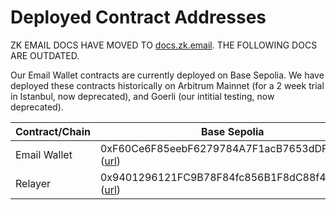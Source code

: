 # Deployed Contract Addresses

ZK EMAIL DOCS HAVE MOVED TO [docs.zk.email](https://docs.zk.email). THE FOLLOWING DOCS ARE OUTDATED.

Our Email Wallet contracts are currently deployed on Base Sepolia. We have deployed these contracts historically on Arbitrum Mainnet (for a 2 week trial in Istanbul, now deprecated), and Goerli (our intitial testing, now deprecated).



| Contract/Chain | Base Sepolia                                                                                                                               | Arbitrum One (Deprecated)                                                                                                  |
| -------------- | ------------------------------------------------------------------------------------------------------------------------------------------ | -------------------------------------------------------------------------------------------------------------------------- |
| Email Wallet   | 0xF60Ce6F85eebF6279784A7F1acB7653dDFEF86a3 ([url](https://base-sepolia.blockscout.com/address/0xF60Ce6F85eebF6279784A7F1acB7653dDFEF86a3)) | 0x7a07f282ebdc033da00ec46d602ece742825c6db ([url](https://arbiscan.io/address/0x7a07f282ebdc033da00ec46d602ece742825c6db)) |
| Relayer        | 0x9401296121FC9B78F84fc856B1F8dC88f4415B2e ([url](https://base-sepolia.blockscout.com/address/0x9401296121FC9B78F84fc856B1F8dC88f4415B2e)) | 0x23bd4758da44bfa110bec5325f6409185b97681d ([url](https://arbiscan.io/address/0x23bd4758da44bfa110bec5325f6409185b97681d)) |
